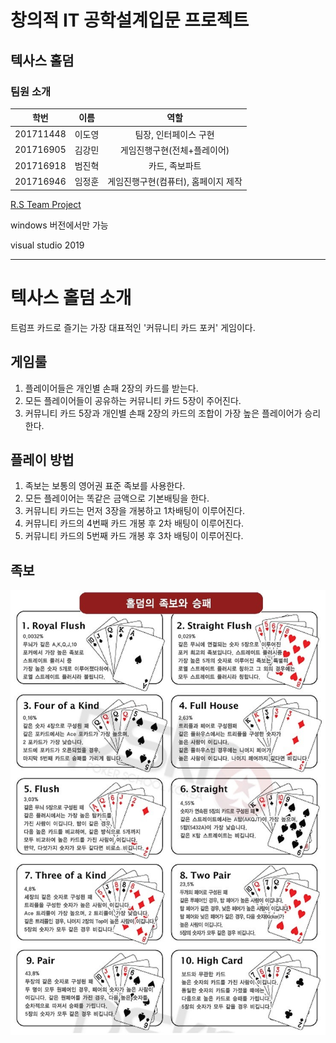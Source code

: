 # 창의적 IT 공학설계입문 프로젝트

## 텍사스 홀덤

### 팀원 소개
| 학번 | 이름 | 역할 |
| :---: | :---: | :---: |
| 201711448 | 이도영 | 팀장, 인터페이스 구현|
| 201716905 | 김강민 | 게임진행구현(전체+플레이어)|
| 201716918 | 범진혁 | 카드, 족보파트|
| 201716946 | 임정훈 | 게임진행구현(컴퓨터), 홈페이지 제작|

[R.S Team Project](https://imjeonghun.github.io//)

windows 버전에서만 가능

visual studio 2019

------------------------------------

# 텍사스 홀덤 소개

트럼프 카드로 즐기는 가장 대표적인 '커뮤니티 카드 포커' 게임이다.

## 게임룰

1. 플레이어들은 개인별 손패 2장의 카드를 받는다.
2. 모든 플레이어들이 공유하는 커뮤니티 카드 5장이 주어진다.
3. 커뮤니티 카드 5장과 개인별 손패 2장의 카드의 조합이 가장 높은 플레이어가 승리한다.

## 플레이 방법

1. 족보는 보통의 영어권 표준 족보를 사용한다.
2. 모든 플레이어는 똑같은 금액으로 기본배팅을 한다.
3. 커뮤니티 카드는 먼저 3장을 개봉하고 1차배팅이 이루어진다.
4. 커뮤니티 카드의 4번째 카드 개봉 후 2차 배팅이 이루어진다.
5. 커뮤니티 카드의 5번째 카드 개봉 후 3차 배팅이 이루어진다.

## 족보
![](texas-image.jpg)
